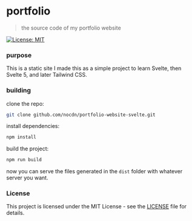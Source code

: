 # portfolio

> the source code of my portfolio website

[![License: MIT](https://img.shields.io/badge/License-MIT-yellow.svg)](https://opensource.org/licenses/MIT)

### purpose

This is a static site I made this as a simple project to learn Svelte, then Svelte 5, and later Tailwind CSS.

### building

clone the repo:

```bash
git clone github.com/nocdn/portfolio-website-svelte.git
```

install dependencies:

```bash
npm install
```

build the project:

```bash
npm run build
```

now you can serve the files generated in the `dist` folder with whatever server you want.

### License

This project is licensed under the MIT License - see the [LICENSE](LICENSE) file for details.
